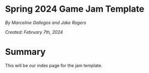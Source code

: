 # Spring 2024 Game Jam Template
*By Marceline Gallegos and Jake Rogers*

*Created: February 7th, 2024*

# Summary

This will be our index page for the jam template.